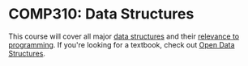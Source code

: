 COMP310: Data Structures
========================

This course will cover all major [data structures](http://www.cs.usfca.edu/~galles/visualization/Algorithms.html) and their [relevance to programming](http://cstheory.stackexchange.com/questions/19759/core-algorithms-deployed/19773#19773). If you're looking for a textbook, check out [Open Data Structures](http://opendatastructures.org/ods-java/).